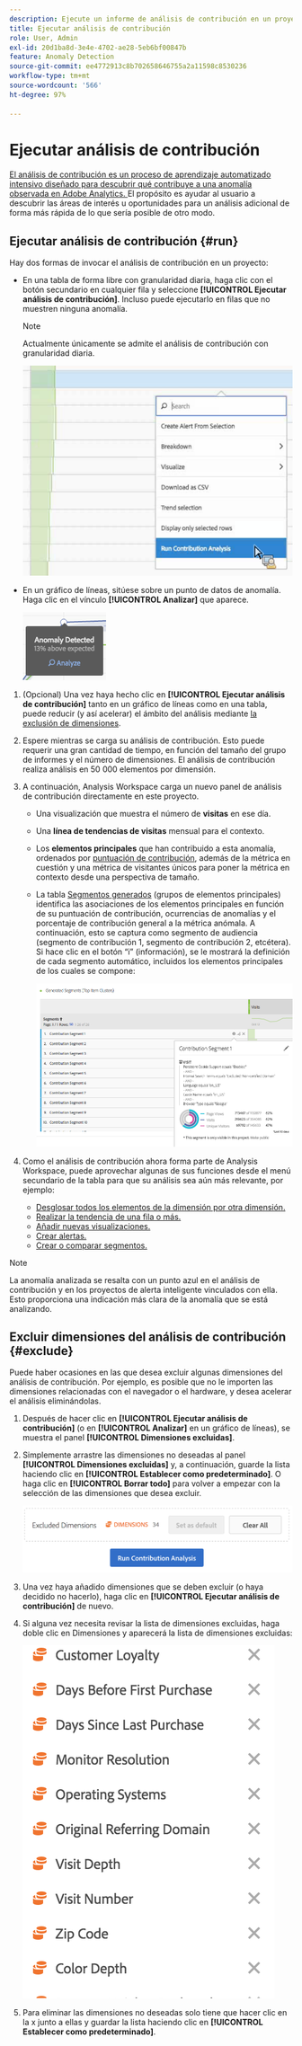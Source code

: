 ```yaml
---
description: Ejecute un informe de análisis de contribución en un proyecto de Workspace.
title: Ejecutar análisis de contribución
role: User, Admin
exl-id: 20d1ba8d-3e4e-4702-ae28-5eb6bf00847b
feature: Anomaly Detection
source-git-commit: ee4772913c8b702658646755a2a11598c8530236
workflow-type: tm+mt
source-wordcount: '566'
ht-degree: 97%

---
```


# Ejecutar análisis de contribución

[El análisis de contribución es un proceso de aprendizaje automatizado intensivo diseñado para descubrir qué contribuye a una anomalía observada en Adobe Analytics. ](/help/analyze/analysis-workspace/c-anomaly-detection/anomaly-detection.md#contribution-analysis) El propósito es ayudar al usuario a descubrir las áreas de interés u oportunidades para un análisis adicional de forma más rápida de lo que sería posible de otro modo.

## Ejecutar análisis de contribución {#run}

Hay dos formas de invocar el análisis de contribución en un proyecto:

* En una tabla de forma libre con granularidad diaria, haga clic con el botón secundario en cualquier fila y seleccione **[!UICONTROL Ejecutar análisis de contribución]**. Incluso puede ejecutarlo en filas que no muestren ninguna anomalía.

  >[!NOTE]
  >
  >Actualmente únicamente se admite el análisis de contribución con granularidad diaria.

  ![](assets/run_ca.png)

* En un gráfico de líneas, sitúese sobre un punto de datos de anomalía. Haga clic en el vínculo **[!UICONTROL Analizar]** que aparece.

  ![](assets/contribution-analysis.png)

1. (Opcional) Una vez haya hecho clic en **[!UICONTROL Ejecutar análisis de contribución]** tanto en un gráfico de líneas como en una tabla, puede reducir (y así acelerar) el ámbito del análisis mediante [la exclusión de dimensiones](#exclude).

1. Espere mientras se carga su análisis de contribución. Esto puede requerir una gran cantidad de tiempo, en función del tamaño del grupo de informes y el número de dimensiones. El análisis de contribución realiza análisis en 50 000 elementos por dimensión.
1. A continuación, Analysis Workspace carga un nuevo panel de análisis de contribución directamente en este proyecto.

   * Una visualización que muestra el número de **visitas** en ese día.
   * Una **línea de tendencias de visitas** mensual para el contexto.
   * Los **elementos principales** que han contribuido a esta anomalía, ordenados por [puntuación de contribución](/help/analyze/analysis-workspace/c-anomaly-detection/anomaly-detection.md#contribution-analysis), además de la métrica en cuestión y una métrica de visitantes únicos para poner la métrica en contexto desde una perspectiva de tamaño.

   * La tabla [Segmentos generados](https://experienceleague.adobe.com/docs/analytics/components/segmentation/segmentation-workflow/seg-build.html?lang=es) (grupos de elementos principales) identifica las asociaciones de los elementos principales en función de su puntuación de contribución, ocurrencias de anomalías y el porcentaje de contribución general a la métrica anómala. A continuación, esto se captura como segmento de audiencia (segmento de contribución 1, segmento de contribución 2, etcétera). Si hace clic en el botón “i” (información), se le mostrará la definición de cada segmento automático, incluidos los elementos principales de los cuales se compone:

     ![](assets/auto_segment.png)

1. Como el análisis de contribución ahora forma parte de Analysis Workspace, puede aprovechar algunas de sus funciones desde el menú secundario de la tabla para que su análisis sea aún más relevante, por ejemplo:

   * [Desglosar todos los elementos de la dimensión por otra dimensión.](/help/analyze/analysis-workspace/components/dimensions/t-breakdown-fa.md)
   * [Realizar la tendencia de una fila o más.](/help/analyze/analysis-workspace/home.md#section_34930C967C104C2B9092BA8DCF2BF81A)
   * [Añadir nuevas visualizaciones.](/help/analyze/analysis-workspace/visualizations/freeform-analysis-visualizations.md)
   * [Crear alertas.](/help/components/c-alerts/intellligent-alerts.md)
   * [Crear o comparar segmentos.](/help/analyze/analysis-workspace/c-panels/c-segment-comparison/segment-comparison.md)

>[!NOTE]
>
>La anomalía analizada se resalta con un punto azul en el análisis de contribución y en los proyectos de alerta inteligente vinculados con ella. Esto proporciona una indicación más clara de la anomalía que se está analizando.

## Excluir dimensiones del análisis de contribución {#exclude}

Puede haber ocasiones en las que desea excluir algunas dimensiones del análisis de contribución. Por ejemplo, es posible que no le importen las dimensiones relacionadas con el navegador o el hardware, y desea acelerar el análisis eliminándolas.

1. Después de hacer clic en **[!UICONTROL Ejecutar análisis de contribución]** (o en **[!UICONTROL Analizar]** en un gráfico de líneas), se muestra el panel **[!UICONTROL Dimensiones excluidas]**.

1. Simplemente arrastre las dimensiones no deseadas al panel **[!UICONTROL Dimensiones excluidas]** y, a continuación, guarde la lista haciendo clic en **[!UICONTROL Establecer como predeterminado]**. O haga clic en **[!UICONTROL Borrar todo]** para volver a empezar con la selección de las dimensiones que desea excluir.

   ![](assets/exclude_dimensions.png)

1. Una vez haya añadido dimensiones que se deben excluir (o haya decidido no hacerlo), haga clic en **[!UICONTROL Ejecutar análisis de contribución]** de nuevo.
1. Si alguna vez necesita revisar la lista de dimensiones excluidas, haga doble clic en Dimensiones y aparecerá la lista de dimensiones excluidas:

   ![](assets/excluded-dimensions.png)

1. Para eliminar las dimensiones no deseadas solo tiene que hacer clic en la x junto a ellas y guardar la lista haciendo clic en **[!UICONTROL Establecer como predeterminado]**.
